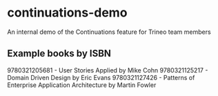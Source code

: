 # continuations-demo
An internal demo of the Continuations feature for Trineo team members

## Example books by ISBN
9780321205681 - User Stories Applied by Mike Cohn
9780321125217 - Domain Driven Design by Eric Evans
9780321127426 - Patterns of Enterprise Application Architecture by Martin Fowler
